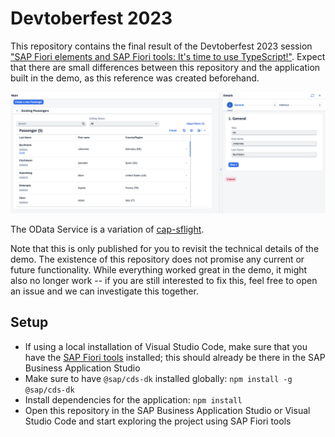 # Devtoberfest 2023

This repository contains the final result of the Devtoberfest 2023 session ["SAP Fiori elements and SAP Fiori tools: It's time to use TypeScript!"](https://groups.community.sap.com/t5/devtoberfest/sap-fiori-elements-and-sap-fiori-tools-it-s-time-to-use-typescript/ev-p/283518). Expect that there are small differences between this repository and the application built in the demo, as this reference was created beforehand.

![](screenshot.png)

The OData Service is a variation of [cap-sflight](https://github.com/SAP-samples/cap-sflight).

Note that this is only published for you to revisit the technical details of the demo. The existence of this repository does not promise any current or future functionality. While everything worked great in the demo, it might also no longer work -- if you are still interested to fix this, feel free to open an issue and we can investigate this together.

## Setup

- If using a local installation of Visual Studio Code, make sure that you have the [SAP Fiori tools](https://marketplace.visualstudio.com/items?itemName=SAPSE.sap-ux-fiori-tools-extension-pack) installed; this should already be there in the SAP Business Application Studio
- Make sure to have `@sap/cds-dk` installed globally: `npm install -g @sap/cds-dk`
- Install dependencies for the application: `npm install`
- Open this repository in the SAP Business Application Studio or Visual Studio Code and start exploring the project using SAP Fiori tools
